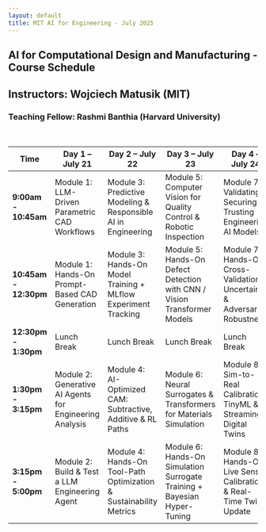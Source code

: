 ```yaml
---
layout: default
title: MIT AI for Engineering - July 2025
---
```

## AI for Computational Design and Manufacturing - Course Schedule
## Instructors: Wojciech Matusik (MIT)
### Teaching Fellow: Rashmi Banthia (Harvard University)
   
&nbsp;
<table class="schedule-table">
<thead>
<tr>
<th>Time</th>
<th>Day 1 – July 21</th>
<th>Day 2 – July 22</th>
<th>Day 3 – July 23</th>
<th>Day 4 – July 24</th>
<th>Day 5 – July 25</th>
</tr>
</thead>
<tbody>
<tr>
<td><strong>9:00am - 10:45am</strong></td>
<td>Module 1: LLM-Driven Parametric CAD Workflows</td>
<td>Module 3: Predictive Modeling & Responsible AI in Engineering</td>
<td>Module 5: Computer Vision for Quality Control & Robotic Inspection</td>
<td>Module 7: Validating, Securing & Trusting Engineering AI Models</td>
<td>Module 9: Multi-Objective Optimization for Manufacturing Processes</td>
</tr>
<tr>
<td><strong>10:45am - 12:30pm</strong></td>
<td>Module 1: Hands-On Prompt-Based CAD Generation</td>
<td>Module 3: Hands-On Model Training + MLflow Experiment Tracking</td>
<td>Module 5: Hands-On Defect Detection with CNN / Vision Transformer Models</td>
<td>Module 7: Hands-On Cross-Validation, Uncertainty & Adversarial Robustness</td>
<td>Module 9: Hands-On Multi-Objective Optimization for Manufacturing Processes</td>
</tr>
<tr>
<td><strong>12:30pm - 1:30pm</strong></td>
<td>Lunch Break</td>
<td>Lunch Break</td>
<td>Lunch Break</td>
<td>Lunch Break</td>
<td>Lunch Break</td>
</tr>
<tr>
<td><strong>1:30pm - &nbsp; 3:15pm</strong></td>
<td>Module 2: Generative AI Agents for Engineering Analysis</td>
<td>Module 4: AI-Optimized CAM: Subtractive, Additive & RL Paths</td>
<td>Module 6: Neural Surrogates & Transformers for Materials Simulation</td>
<td>Module 8: Sim-to-Real Calibration, TinyML & Streaming Digital Twins</td>
<td>Module 10: Integration Framework & Workflow Customization</td>
</tr>
<tr>
<td><strong>3:15pm - &nbsp; 5:00pm</strong></td>
<td>Module 2: Build & Test a LLM Engineering Agent</td>
<td>Module 4: Hands-On Tool-Path Optimization & Sustainability Metrics</td>
<td>Module 6: Hands-On Simulation Surrogate Training + Bayesian Hyper-Tuning</td>
<td>Module 8: Hands-On Live Sensor Calibration & Real-Time Twin Update</td>
<td>Module 10: Hands-On End-to-End AI Engineering Workflow Build-Out</td>
</tr>
</tbody>
</table>